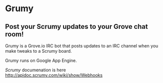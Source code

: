 Grumy
====================

Post your Scrumy updates to your Grove chat room!
-----

Grumy is a Grove.io IRC bot that posts updates to an IRC channel when you make tweaks to a Scrumy board.

Grumy runs on Google App Engine.

*Scrumy* documenation is here http://apidoc.scrumy.com/wiki/show/Webhooks

